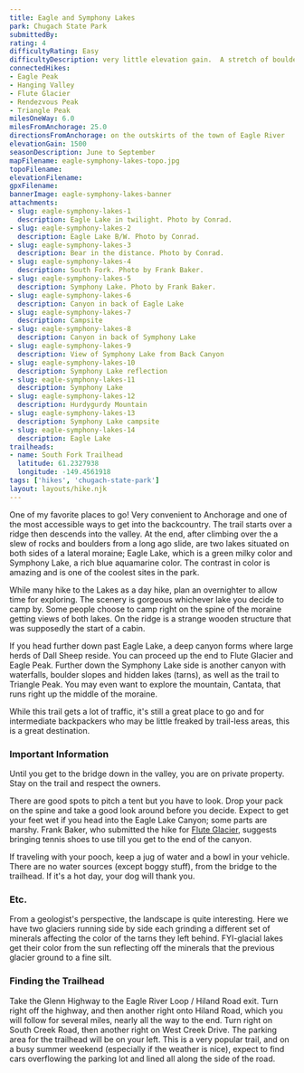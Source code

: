 ```yaml
---
title: Eagle and Symphony Lakes
park: Chugach State Park
submittedBy: 
rating: 4
difficultyRating: Easy
difficultyDescription: very little elevation gain.  A stretch of boulders at the end commands caution while maneuvering through them.
connectedHikes:
- Eagle Peak
- Hanging Valley
- Flute Glacier
- Rendezvous Peak
- Triangle Peak
milesOneWay: 6.0
milesFromAnchorage: 25.0
directionsFromAnchorage: on the outskirts of the town of Eagle River
elevationGain: 1500
seasonDescription: June to September
mapFilename: eagle-symphony-lakes-topo.jpg
topoFilename: 
elevationFilename: 
gpxFilename: 
bannerImage: eagle-symphony-lakes-banner
attachments:
- slug: eagle-symphony-lakes-1
  description: Eagle Lake in twilight. Photo by Conrad.
- slug: eagle-symphony-lakes-2
  description: Eagle Lake B/W. Photo by Conrad.
- slug: eagle-symphony-lakes-3
  description: Bear in the distance. Photo by Conrad.
- slug: eagle-symphony-lakes-4
  description: South Fork. Photo by Frank Baker.
- slug: eagle-symphony-lakes-5
  description: Symphony Lake. Photo by Frank Baker.
- slug: eagle-symphony-lakes-6
  description: Canyon in back of Eagle Lake
- slug: eagle-symphony-lakes-7
  description: Campsite
- slug: eagle-symphony-lakes-8
  description: Canyon in back of Symphony Lake
- slug: eagle-symphony-lakes-9
  description: View of Symphony Lake from Back Canyon
- slug: eagle-symphony-lakes-10
  description: Symphony Lake reflection
- slug: eagle-symphony-lakes-11
  description: Symphony Lake
- slug: eagle-symphony-lakes-12
  description: Hurdygurdy Mountain
- slug: eagle-symphony-lakes-13
  description: Symphony Lake campsite
- slug: eagle-symphony-lakes-14
  description: Eagle Lake
trailheads:
- name: South Fork Trailhead
  latitude: 61.2327938
  longitude: -149.4561918
tags: ['hikes', 'chugach-state-park']
layout: layouts/hike.njk
---
```

One of my favorite places to go! Very convenient to Anchorage and one of the most accessible ways to get into the backcountry. The trail starts over a ridge then descends into the valley. At the end, after climbing over the a slew of rocks and boulders from a long ago slide, are two lakes situated on both sides of a lateral moraine; Eagle Lake, which is a green milky color and Symphony Lake, a rich blue aquamarine color. The contrast in color is amazing and is one of the coolest sites in the park.

While many hike to the Lakes as a day hike, plan an overnighter to allow time for exploring. The scenery is gorgeous whichever lake you decide to camp by. Some people choose to camp right on the spine of the moraine getting views of both lakes. On the ridge is a strange wooden structure that was supposedly the start of a cabin.

If you head further down past Eagle Lake, a deep canyon forms where large herds of Dall Sheep reside. You can proceed up the end to Flute Glacier and Eagle Peak. Further down the Symphony Lake side is another canyon with waterfalls, boulder slopes and hidden lakes (tarns), as well as the trail to Triangle Peak. You may even want to explore the mountain, Cantata, that runs right up the middle of the moraine.

While this trail gets a lot of traffic, it's still a great place to go and for intermediate backpackers who may be little freaked by trail-less areas, this is a great destination.

### Important Information

Until you get to the bridge down in the valley, you are on private property. Stay on the trail and respect the owners.

There are good spots to pitch a tent but you have to look. Drop your pack on the spine and take a good look around before you decide. Expect to get your feet wet if you head into the Eagle Lake Canyon; some parts are marshy. Frank Baker, who submitted the hike for [Flute Glacier](http://alaskahikesearch.com/hikes/flute-glacier/ "Flute Glacier"), suggests bringing tennis shoes to use till you get to the end of the canyon.

If traveling with your pooch, keep a jug of water and a bowl in your vehicle. There are no water sources (except boggy stuff), from the bridge to the trailhead. If it's a hot day, your dog will thank you.

### Etc.

From a geologist's perspective, the landscape is quite interesting. Here we have two glaciers running side by side each grinding a different set of minerals affecting the color of the tarns they left behind. FYI-glacial lakes get their color from the sun reflecting off the minerals that the previous glacier ground to a fine silt.

### Finding the Trailhead

Take the Glenn Highway to the Eagle River Loop / Hiland Road exit. Turn right off the highway, and then another right onto Hiland Road, which you will follow for several miles, nearly all the way to the end. Turn right on South Creek Road, then another right on West Creek Drive. The parking area for the trailhead will be on your left. This is a very popular trail, and on a busy summer weekend (especially if the weather is nice), expect to find cars overflowing the parking lot and lined all along the side of the road.